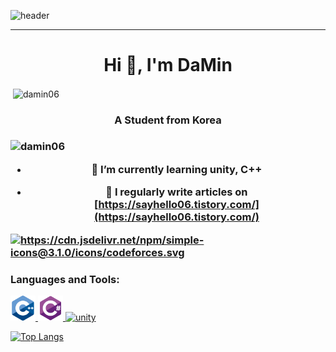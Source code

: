 ![header](https://capsule-render.vercel.app/api?type=waving&color=gradient&height=300&section=header&text=DAMIN&fontSize=70)

---
<h1 align="center">Hi 👋, I'm DaMin</h1>
<p>&nbsp;<img align="center" src="https://github-readme-stats.vercel.app/api?username=damin06&show_icons=true&theme=dark&locale=en" alt="damin06" /></p>
<h3 align="center">A Student from Korea</h3>

<h3 align="center">
<p align="left"> <img src="https://komarev.com/ghpvc/?username=damin06&label=Profile%20views&color=0e75b6&style=flat" alt="damin06" /> </p>

- 🌱 I’m currently learning **unity, C++**

- 📝 I regularly write articles on [https://sayhello06.tistory.com/](https://sayhello06.tistory.com/)


<p align="left">
<a href="https://codeforces.com/profile/https://cdn.jsdelivr.net/npm/simple-icons@3.1.0/icons/codeforces.svg" target="blank"><img align="center" src="https://raw.githubusercontent.com/rahuldkjain/github-profile-readme-generator/master/src/images/icons/Social/codeforces.svg" alt="https://cdn.jsdelivr.net/npm/simple-icons@3.1.0/icons/codeforces.svg" height="30" width="40" /></a>
</p>

<h3 align="left">Languages and Tools:</h3>
<p align="left"> <a href="https://www.w3schools.com/cpp/" target="_blank" rel="noreferrer"> <img src="https://raw.githubusercontent.com/devicons/devicon/master/icons/cplusplus/cplusplus-original.svg" alt="cplusplus" width="40" height="40"/> </a> <a href="https://www.w3schools.com/cs/" target="_blank" rel="noreferrer"> <img src="https://raw.githubusercontent.com/devicons/devicon/master/icons/csharp/csharp-original.svg" alt="csharp" width="40" height="40"/> </a> <a href="https://unity.com/" target="_blank" rel="noreferrer"> <img src="https://www.vectorlogo.zone/logos/unity3d/unity3d-icon.svg" alt="unity" width="40" height="40"/> </a> </p>




[![Top Langs](https://github-readme-stats.vercel.app/api/top-langs/?username=damin06&layout=compact)](https://github.com/damin06/github-readme-stats)


